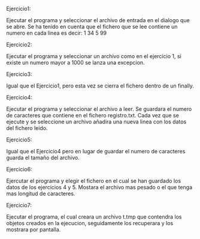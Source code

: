 Ejercicio1:

Ejecutar el programa y seleccionar el archivo de entrada en el dialogo que se abre. Se ha tenido en cuenta que el fichero que se lee contiene un numero en cada linea es decir:
1
34
5
99

Ejercicio2:

Ejecutar el programa y seleccionar un archivo como en el ejercicio 1, si existe un numero mayor a 1000 se lanza una excepcion.

Ejercicio3:

Igual que el Ejercicio1, pero esta vez se cierra el fichero dentro de un finally.

Ejercicio4:

Ejecutar el programa y seleccionar el archivo a leer. Se guardara el numero de caracteres que contiene en el fichero registro.txt. Cada vez que se ejecute y se seleccione un archivo añadira una nueva linea con los datos del fichero leido.

Ejercicio5:

Igual que el Ejercicio4 pero en lugar de guardar el numero de caracteres guarda el tamaño del archivo.

Ejercicio6:

Ejercutar el programa y elegir el fichero en el cual se han guardado los datos de los ejercicios 4 y 5. Mostara el archivo mas pesado o el que tenga mas longitud de caracteres.

Ejercicio7:

Ejecutar el programa, el cual creara un archivo t.tmp que contendra los objetos creados en la ejecucion, seguidamente los recuperara y los mostrara por pantalla.